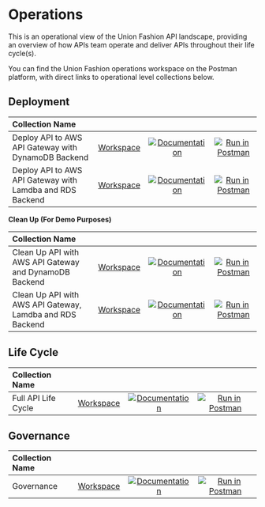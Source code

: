 # Operations
This is an operational view of the Union Fashion API landscape, providing an overview of how APIs team operate and deliver APIs throughout their life cycle(s).

You can find the Union Fashion operations workspace on the Postman platform, with direct links to operational level collections below.

## Deployment

| Collection Name | | | |
| :---         | :---       | :---:  | :---:  |
| Deploy API to AWS API Gateway with DynamoDB Backend | [Workspace](https://union-fashion.postman.co/collections/10394726-7b3a09ba-d302-425f-8ddc-5c075530c1df) | [![Documentation](https://kinlane-productions.s3.amazonaws.com/postman/postman-documentation-button.png)](https://documenter.getpostman.com/view/10394726/Szf6XTqp?version=latest) | [![Run in Postman](https://run.pstmn.io/button.svg)](https://app.getpostman.com/run-collection/2b87de2d53001e658663) |
| Deploy API to AWS API Gateway with Lamdba and RDS Backend | [Workspace](https://union-fashion.postman.co/collections/10394726-d717b77b-dc5d-474a-81ba-a39f0273c6bd) | [![Documentation](https://kinlane-productions.s3.amazonaws.com/postman/postman-documentation-button.png)](https://documenter.getpostman.com/view/10394726/Szf6X8Wd?version=latest) | [![Run in Postman](https://run.pstmn.io/button.svg)](https://app.getpostman.com/run-collection/f17f39e70ec132c85950) |

**Clean Up (For Demo Purposes)**

| Collection Name | | | |
| :---         | :---       | :---:  | :---:  |
| Clean Up API with AWS API Gateway and DynamoDB Backend | [Workspace](https://union-fashion.postman.co/collections/10394726-7b3a09ba-d302-425f-8ddc-5c075530c1df) | [![Documentation](https://kinlane-productions.s3.amazonaws.com/postman/postman-documentation-button.png)](https://documenter.getpostman.com/view/10394726/Szf82o3p?version=latest) | [![Run in Postman](https://run.pstmn.io/button.svg)](https://app.getpostman.com/run-collection/4b6b67d47abf18e4863c) |
| Clean Up API with AWS API Gateway, Lamdba and RDS Backend | [Workspace](https://union-fashion.postman.co/collections/10394726-d717b77b-dc5d-474a-81ba-a39f0273c6bd) | [![Documentation](https://kinlane-productions.s3.amazonaws.com/postman/postman-documentation-button.png)](https://documenter.getpostman.com/view/10394726/Szf6X8Wd?version=latest) | [![Run in Postman](https://run.pstmn.io/button.svg)](https://app.getpostman.com/run-collection/59c6c7c3457ddfdce64a) |

## Life Cycle

| Collection Name | | | |
| :---         | :---       | :---:  | :---:  |
| Full API Life Cycle | [Workspace](https://union-fashion.postman.co/collections/10394726-7b3a09ba-d302-425f-8ddc-5c075530c1df) | [![Documentation](https://kinlane-productions.s3.amazonaws.com/postman/postman-documentation-button.png)](https://documenter.getpostman.com/view/10394726/SzYbxGrc?version=latest) | [![Run in Postman](https://run.pstmn.io/button.svg)](https://app.getpostman.com/run-collection/b2ce1da56c01ec8694f2) |

## Governance

| Collection Name | | | |
| :---         | :---       | :---:  | :---:  |
| Governance | [Workspace](https://union-fashion.postman.co/collections/10394726-7b3a09ba-d302-425f-8ddc-5c075530c1df) | [![Documentation](https://documenter.getpostman.com/view/10394726/SzYUagbA?version=latest)](Governance) | [![Run in Postman](https://run.pstmn.io/button.svg)](https://app.getpostman.com/run-collection/0bca11c2266487c46b39) |
